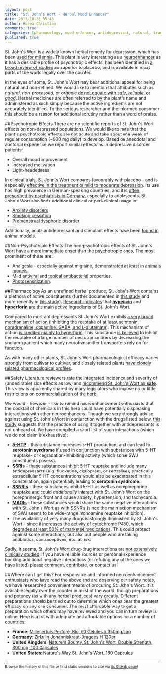 ```yaml
---
layout: post
title: "St. John's Wort - Herbal Mood Enhancer"
date: 2013-10-31 05:43
author: Horea Christian
comments: true
categories: [pharmacology, mood enhancer, antidepressant, natural, traditional] 
published: true
---
```


St. John's Wort is a widely known herbal remedy for depression, which has been [used for millennia][pöldinger2000].
This plant is very interesting as a [neuroenhancer](http://www.neuroenhance.chymera.eu/neuroenhancement/) as it has a desirable profile of psychotropic effects, has been identified in [a broad review of studies][linde2008] as superior to placebo, and is available in most parts of the world legally over the counter.

In the eyes of some, St. John's Wort may bear additional appeal for being natural and non-refined.
We would like to mention that attributes such as *natural*, *non-processed*, or *organic* [do not equate with *safe*, *reliable*, or *good*][posadzki2013].
Herbal medicines are often referred to by the plant's name and administered as such simply because the active ingredients are not accurately identified.
To the serious researcher and the informed consumer this should be a reason for additional scrutiny rather than a word of praise.

##Psychotropic Effects
There are no scientific reports of St. John's Wort effects on non-depressed populations.
We would like to note that the plant's psychotropic effects are not acute and take about one week of regular consumption (~900 mg daily) to develop.
Based on anecdotal and auctorial experience we report similar effects as in depressive disorder patients:

* Overall mood improvement
* Increased motivation
* Light-headedness

In clinical trials, St. John's Wort compares favourably with placebo - and is especially [effective in the treatment of mild to moderate depression][kasper2010].
Its use has high prevalence in German-speaking countries, and it is [often prescribed by psychiatrists in Germany][dörks2013], especially to adolescents.
St. John's Wort also finds additional clinical or peri-clinical usage in:

* [Anxiety disorders][sarris2013]
* [Smoking cessation][camfield2013]
* [Premenstrual dysphoric disorder][rapkin2013]

Additionally, acute antidepressant and stimulant effects have been [found in animal models][bukhari2013].

##Non-Psychotropic Effects
The non-psychotropic effects of St. John's Wort have a more immediate onset than the psychotropic ones.
The most prominent of these are:

* Analgesia - especially against migraine, demonstrated at least in [animals models][galeotti2013].
* Mild [antiviral][birt2009] and [topical antibacterial][saddique2010] properties.
* [Photosensitization][schey2000].

##Pharmacology
As an unrefined herbal produce, St. John's Wort contains a plethora of active constituents (further documented in [this study][nahrstedt1997] and more recently in [this study][ma2012]).
[Research indicates][butterweck2003] that [**hypericin**](https://en.wikipedia.org/wiki/Hypericin) and [**hyperforin**](https://en.wikipedia.org/wiki/Hyperforin) are the main active ingredients of St. John's Wort.

Compared to most antidepressants St. John's Wort exhibits [a very broad mechanism of action][butterweck2003]
(inhibiting the reuptake of at least [serotonin, noradrenaline, dopamine, GABA, and L-glutamate][wonnemann2001]).
This mechanism of action [is credited mainly to hyperforin][chatterjee1998].
This substance [is believed][müller2003] to inhibit the reuptake of a large number of neurotransmitters by decreasing the sodium-gradient which many neurotransmitter transporters rely on for function.

As with many other plants, St. John's Wort pharmacological efficacy varies strongly from cultivar to cultivar, and closely related plants [have closely related pharmacological profiles][stojanović2013]. 

##Safety
Literature reviewers rate the integrated incidence and severity of (undesirable) side effects as low, and [recommend St. John's Wort as **safe**][ernst1998].
This view is apparently shared by many legislators who impose no or little restrictions on commercialization of the herb.

We would - however - like to remind neuroenhancement enthusiasts that the cocktail of chemicals in this herb could have potentially displeasing interactions with other neuroenhancers.
Though we very strongly advise against using St. John's Wort in conjunction with the drugs listed below, [this study][rahman2013] suggests that the practice of using it together with antidepressants is not unheard of.
We have compiled a short list of such interactions (which we do not claim is exhaustive):

* **[5-HTP](https://en.wikipedia.org/wiki/5-HTP)** - this substance increases 5-HT production, and can lead to **serotonin syndrome** if used in conjunction with substances with 5-HT reuptake- or degradation-inhibiting activity (which some SWJ constituents posess).
* **[SSRIs](https://en.wikipedia.org/wiki/SSRI)** - these substances inhibit 5-HT reuptake and include many antidepressants (e.g. fluoxetine, citalopram, or sertraline); practically extracellular 5-HT concentrations would also be exacerbated in this constellation, again potentially leading to **serotonin syndrome**.
* **[SSNRIs](https://en.wikipedia.org/wiki/SSNRI)** - these substances inhibit 5-HT as well as norepinephrine reuptake and could *additionally* interact with St. John's Wort on the norephrinergic front and cause anxiety, hypertension, and tachycardia. 
* **[MAOIs](https://en.wikipedia.org/wiki/MAOI)** - these substances would share the same negative interactions with St. John's Wort [as with SSNRIs][cymbalta] (since the main action mechanism of SWJ seems to be wide-range monoamine reuptake inhibition).
* The availability of very many drugs is strongly diminished by St. John's Wort - since it [increases the activity of cytochrome P450, which degrades at least 50% of marketed medications][markowitz2003]. This could protect against some interactions, but also put people who are taking antibiotics, contraceptives, etc. at risk.

Sadly, it seems, St. John's Wort drug-drug interactions are [not extensively clinically studied][russo2013].
If you have reliable sources or personal experience backing additional negative interactions (or refuting any of the ones we have listed) please comment, [contribute](http://www.neuroenhance.chymera.eu/interact/), or contact us!

##Where can I get this?
For responsible and informed neuroenhancement enthusiasts who have read the above and are observing our safety notes, we have researched convenient means of procuring St. John's Wort.
It is available legally over the counter in most of the world, though preparations and potency (as with any herbal produces) vary greatly.
Different preparations should be tried out to determine which ones bear the greatest efficacy on any one consumer.
The most affordable way to get a preparation which others may have reviewed and you can in turn review is online.
Here is a list with adequate and affordable options for a number of countries:

* **France**: <a href="http://www.amazon.fr/gp/product/B00DTULF1Q/ref=as_li_ss_tl?ie=UTF8&camp=1642&creative=19458&creativeASIN=B00DTULF1Q&linkCode=as2&tag=neuroenhanc02-21">Millepertuis Perforé, Bio, 60 Gélules x 350mg/cap</a><img src="http://ir-fr.amazon-adsystem.com/e/ir?t=neuroenhanc02-21&l=as2&o=8&a=B00DTULF1Q" width="1" height="1" border="0" alt="" style="border:none !important; margin:0px !important;" />
* **Germany**: <a href="http://www.amazon.de/gp/product/B003O9RYDU/ref=as_li_ss_tl?ie=UTF8&camp=1638&creative=19454&creativeASIN=B003O9RYDU&linkCode=as2&tag=neuroenhancem-21">Zirkulin Johanniskraut-Dragees H 120er</a><img src="http://ir-de.amazon-adsystem.com/e/ir?t=neuroenhancem-21&l=as2&o=3&a=B003O9RYDU" width="1" height="1" border="0" alt="" style="border:none !important; margin:0px !important;" />
* **United Kingdom**: <a href="http://www.amazon.co.uk/gp/product/B000GG6ETE/ref=as_li_ss_tl?ie=UTF8&camp=1634&creative=19450&creativeASIN=B000GG6ETE&linkCode=as2&tag=neuroenhanc0b-21">Nature's Bounty, St. John's Wort, Double Strength, 300 mg, 100 Capsules</a><img src="http://ir-uk.amazon-adsystem.com/e/ir?t=neuroenhanc0b-21&l=as2&o=2&a=B000GG6ETE" width="1" height="1" border="0" alt="" style="border:none !important; margin:0px !important;" />
* **United States**: <a href="http://www.amazon.com/gp/product/B00016AICS/ref=as_li_ss_tl?ie=UTF8&camp=1789&creative=390957&creativeASIN=B00016AICS&linkCode=as2&tag=neuroenhancem-20">Nature's Way St. John's Wort, 180 Capsules</a><img src="http://ir-na.amazon-adsystem.com/e/ir?t=neuroenhancem-20&l=as2&o=1&a=B00016AICS" width="1" height="1" border="0" alt="" style="border:none !important; margin:0px !important;" />

[pöldinger2000]: http://www.ncbi.nlm.nih.gov/pubmed/11155493 "Pöldinger W. “History of St. Johns wort”. Praxis (Bern 1994). 2000 Dec 14;89(50):2102-9."  
[linde2008]: http://www.ncbi.nlm.nih.gov/pubmed/18843608 "Linde K, Berner MM, Kriston L. “St John's wort for major depression”. Cochrane Database Syst Rev. 2008 Oct 8;(4):CD000448. doi: 10.1002/14651858.CD000448.pub3."
[posadzki2013]: http://www.ncbi.nlm.nih.gov/pubmed/23472485 "Posadzki P, Watson LK, Ernst E. “Adverse effects of herbal medicines: an overview of systematic reviews”. Clinical Medicine (London, England) 2013 Feb;13(1):7-12."
[schey2000]: https://www.ncbi.nlm.nih.gov/pubmed/10946573 "Schey KL, Patat S, Chignell CF, Datillo M, Wang RH, Roberts JE. “Photooxidation of lens alpha-crystallin by hypericin (active ingredient in St. John's Wort)”. Photochemistry and Photobiology 2000 Aug;72(2):200-3."
[markowitz2003]: http://www.ncbi.nlm.nih.gov/pubmed/13129991 "Markowitz JS, Donovan JL, DeVane CL, Taylor RM, Ruan Y, Wang JS, Chavin KD. “Effect of St John's wort on drug metabolism by induction of cytochrome P450 3A4 enzyme”. JAMA 2003 Sep 17;290(11):1500-4."
[ernst1998]: http://www.ncbi.nlm.nih.gov/pubmed/9860144 "Ernst E, Rand JI, Barnes J, Stevinson C. “Adverse effects profile of the herbal antidepressant St. John's wort (Hypericum perforatum L.)”. European Journal of Clinical Pharmacology 1998 Oct;54(8):589-94."
[cymbalta]: http://pi.lilly.com/us/cymbalta-pi.pdf "“Cymbalta Prescription Information”. Eli Lilly and Company. September 2011."
[galeotti2013]: http://www.ncbi.nlm.nih.gov/pubmed/23578992 "Galeotti N, Ghelardini C. “St. John's wort reversal of meningeal nociception: a natural therapeutic perspective for migraine pain”. Phytomedicine 2013 Jul 15;20(10):930-8. doi: 10.1016/j.phymed.2013.03.007. Epub 2013 Apr 8."
[saddique2010]: http://www.ncbi.nlm.nih.gov/pubmed/20659547 "Saddiqe Z, Naeem I, Maimoona A. “A review of the antibacterial activity of Hypericum perforatum L”. Journal of Ethnopharmacology 2010 Oct 5;131(3):511-21. doi: 10.1016/j.jep.2010.07.034. Epub 2010 Jul 24."
[birt2009]: http://www.ncbi.nlm.nih.gov/pubmed/19907671 "Birt DF, Widrlechner MP, Hammer KD, Hillwig ML, Wei J, Kraus GA, Murphy PA, McCoy J, Wurtele ES, Neighbors JD, Wiemer DF, Maury WJ, Price JP. “Hypericum in infection: Identification of anti-viral and anti-inflammatory constituents”. Pharmaceutical Biology 2009;47(8):774-782."
[russo2013]: http://www.ncbi.nlm.nih.gov/pubmed/23897801 "Russo E, Scicchitano F, Whalley BJ, Mazzitello C, Ciriaco M, Esposito S, Patanè M, Upton R, Pugliese M, Chimirri S, Mammì M, Palleria C, De Sarro G.“Hypericum perforatum: Pharmacokinetic, Mechanism of Action, Tolerability, and Clinical Drug-Drug Interactions”. Phytotherapy Research 2013 Jul 30. doi: 10.1002/ptr.5050."
[rahman2013]: http://www.ncbi.nlm.nih.gov/pubmed/23439542 "Rahman SZ, Basilakis J, Rahmadi A, Lujic S, Musgrave I, Jorm L, Hay P, Münch G. “Use of serotonergic antidepressants and St John's wort in older Australians: a population-based cohort study”. Australasian Psychiatry 2013 Jun;21(3):262-6. doi: 10.1177/1039856213475681. Epub 2013 Feb 25."
[ma2012]: http://www.ncbi.nlm.nih.gov/pubmed/23234139 "Ma J, Yang J, Ji T, Wang A, Su Y.“Chemical constituents from Hypericum perforatum”. Zhongguo Zhong Yao Za Zhi (China Journal of Chinese Materia Medica) 2012 Aug;37(16):2408-12."
[nahrstedt1997]: http://www.ncbi.nlm.nih.gov/pubmed/9342774 "Nahrstedt A, Butterweck V.“Biologically active and other chemical constituents of the herb of Hypericum perforatum L”. Pharmacopsychiatry 1997 Sep;30 Suppl 2:129-34."
[butterweck2003]: http://www.ncbi.nlm.nih.gov/pubmed/12775192 "Butterweck V.“Mechanism of action of St John's wort in depression : what is known?”. CNS Drugs 2003;17(8):539-62."
[chatterjee1998]: http://www.ncbi.nlm.nih.gov/pubmed/9718074 "Chatterjee SS, Bhattacharya SK, Wonnemann M, Singer A, Müller WE.“Hyperforin as a possible antidepressant component of hypericum extracts”. Life Sciences 1998;63(6):499-510."
[wonnemann2001]: http://www.ncbi.nlm.nih.gov/pubmed/11518066 "Wonnemann M, Singer A, Siebert B, Müller WE. “Evaluation of synaptosomal uptake inhibition of most relevant constituents of St. John's wort”. Pharmacopsychiatry 2001 Jul;34 Suppl 1:S148-51."
[müller2003]: http://www.ncbi.nlm.nih.gov/pubmed/12543057 "Müller WE. “Current St John's wort research from mode of action to clinical efficacy”. Pharmacological Research 2003 Feb;47(2):101-9."
[stojanović2013]: http://www.ncbi.nlm.nih.gov/pubmed/23521674 "Stojanović G, Ðorđević A, Šmelcerović A. “Do other Hypericum species have medical potential as St. John's wort (Hypericum perforatum)?”. Current Medical Chemistry 2013;20(18):2273-95."
[dörks2013]: http://www.ncbi.nlm.nih.gov/pubmed/23455627 "Dörks M, Langner I, Dittmann U, Timmer A, Garbe E. “Antidepressant drug use and off-label prescribing in children and adolescents in Germany: results from a large population-based cohort study”. European Child and Adolescent Psychiatry 2013 Aug;22(8):511-8. doi: 10.1007/s00787-013-0395-9. Epub 2013 Mar 3."
[kasper2010]: http://www.ncbi.nlm.nih.gov/pubmed/20708905 "Kasper S, Caraci F, Forti B, Drago F, Aguglia E. “Efficacy and tolerability of Hypericum extract for the treatment of mild to moderate depression”. European Neuropsychopharmacology 2010 Nov;20(11):747-65. doi: 10.1016/j.euroneuro.2010.07.005. Epub 2010 Aug 14."
[sarris2013]: http://www.ncbi.nlm.nih.gov/pubmed/23653088 "Sarris J, McIntyre E, Camfield DA. “Plant-based medicines for anxiety disorders, part 2: a review of clinical studies with supporting preclinical evidence”. CNS Drugs. 2013 Apr;27(4):301-19. doi: 10.1007/s40263-013-0059-9."
[camfield2013]: http://www.ncbi.nlm.nih.gov/pubmed/23280675 "Camfield DA, Scholey AB, Pipingas A, Silberstein RB, Kure C, Zangara A, Kras M, Stough C. “The Neurocognitive Effects of Hypericum perforatum Special Extract (Ze 117) during Smoking Cessation”. Phytotherapy Research 2013 Nov;27(11):1605-13. doi: 10.1002/ptr.4909. Epub 2012 Dec 19."
[rapkin2013]: http://www.ncbi.nlm.nih.gov/pubmed/24161307 "Rapkin AJ, Lewis EI. “Treatment of premenstrual dysphoric disorder”. Women's Health (London, England) 2013 Nov;9(6):537-56. doi: 10.2217/whe.13.62."
[bukhari2013]: http://www.ncbi.nlm.nih.gov/pubmed/23661522 "Bukhari IA, Dar A. “Behavioral profile of Hypericum perforatum (St. John's Wort) extract. A comparison with standard antidepressants in animal models of depression”. European Review for Medical and Pharmacological Sciences 2013 Apr;17(8):1082-9."

---
<sup>Browse the history of this file *or* find static versions to cite via [its GitHub page](https://github.com/TheChymera/neuroenhance/blob/master/source/_posts/2013-10-31-sjw.markdown)!</sup>

